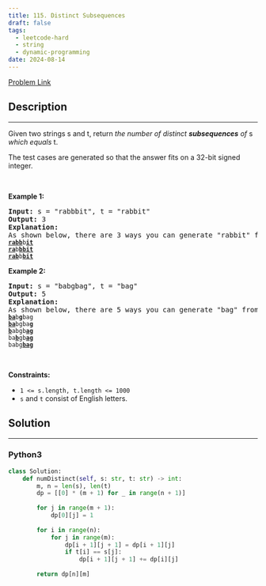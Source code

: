 ```yaml
---
title: 115. Distinct Subsequences
draft: false
tags: 
  - leetcode-hard
  - string
  - dynamic-programming
date: 2024-08-14
---
```


[Problem Link](https://leetcode.com/problems/distinct-subsequences/)

## Description

---
<p>Given two strings s and t, return <i>the number of distinct</i> <b><i>subsequences</i></b><i> of </i>s<i> which equals </i>t.</p>

<p>The test cases are generated so that the answer fits on a 32-bit signed integer.</p>

<p>&nbsp;</p>
<p><strong class="example">Example 1:</strong></p>

<pre>
<strong>Input:</strong> s = &quot;rabbbit&quot;, t = &quot;rabbit&quot;
<strong>Output:</strong> 3
<strong>Explanation:</strong>
As shown below, there are 3 ways you can generate &quot;rabbit&quot; from s.
<code><strong><u>rabb</u></strong>b<strong><u>it</u></strong></code>
<code><strong><u>ra</u></strong>b<strong><u>bbit</u></strong></code>
<code><strong><u>rab</u></strong>b<strong><u>bit</u></strong></code>
</pre>

<p><strong class="example">Example 2:</strong></p>

<pre>
<strong>Input:</strong> s = &quot;babgbag&quot;, t = &quot;bag&quot;
<strong>Output:</strong> 5
<strong>Explanation:</strong>
As shown below, there are 5 ways you can generate &quot;bag&quot; from s.
<code><strong><u>ba</u></strong>b<u><strong>g</strong></u>bag</code>
<code><strong><u>ba</u></strong>bgba<strong><u>g</u></strong></code>
<code><u><strong>b</strong></u>abgb<strong><u>ag</u></strong></code>
<code>ba<u><strong>b</strong></u>gb<u><strong>ag</strong></u></code>
<code>babg<strong><u>bag</u></strong></code></pre>

<p>&nbsp;</p>
<p><strong>Constraints:</strong></p>

<ul>
	<li><code>1 &lt;= s.length, t.length &lt;= 1000</code></li>
	<li><code>s</code> and <code>t</code> consist of English letters.</li>
</ul>


## Solution

---
### Python3
``` py title='distinct-subsequences'
class Solution:
    def numDistinct(self, s: str, t: str) -> int:
        m, n = len(s), len(t)
        dp = [[0] * (m + 1) for _ in range(n + 1)]
        
        for j in range(m + 1):
            dp[0][j] = 1
        
        for i in range(n):
            for j in range(m):
                dp[i + 1][j + 1] = dp[i + 1][j]
                if t[i] == s[j]:
                    dp[i + 1][j + 1] += dp[i][j]
        
        return dp[n][m]
```

